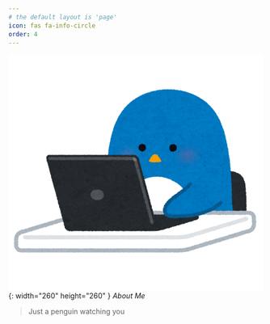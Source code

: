 ```yaml
---
# the default layout is 'page'
icon: fas fa-info-circle
order: 4
---
```


<!-- > Add Markdown syntax content to file `_tabs/about.md`{: .filepath } and it will show up on this page.
{: .prompt-tip } -->

![About Me](../assets/img/avatar/animal_chara_computer_penguin.png){: width="260" height="260" }
_About Me_

> Just a penguin watching you

<!-- Sincerely, [@notsudoers](https://github.com/notsudoers) -->
